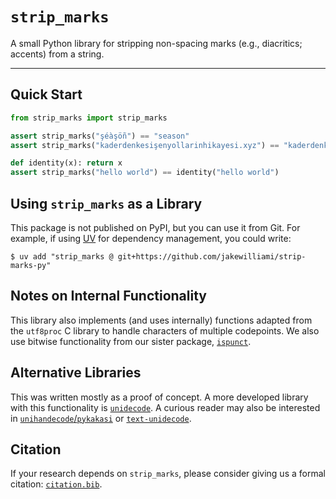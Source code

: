 # `strip_marks`

A small Python library for stripping non-spacing marks (e.g., diacritics; accents) from a string.

---

## Quick Start

```python
from strip_marks import strip_marks

assert strip_marks("şéàşöñ") == "season"
assert strip_marks("kaderdenkesişenyollarinhikayesi.xyz") == "kaderdenkesisenyollarinhikayesi.xyz"

def identity(x): return x
assert strip_marks("hello world") == identity("hello world")
```

## Using `strip_marks` as a Library

This package is not published on PyPI, but you can use it from Git.  For example, if using [UV](https://github.com/astral-sh/uv/) for dependency management, you could write:

```commandline
$ uv add "strip_marks @ git+https://github.com/jakewilliami/strip-marks-py"
```

## Notes on Internal Functionality

This library also implements (and uses internally) functions adapted from the `utf8proc` C library to handle characters of multiple codepoints.  We also use bitwise functionality from our sister package, [`ispunct`](https://github.com/jakewilliami/ispunct-py).

## Alternative Libraries

This was written mostly as a proof of concept.  A more developed library with this functionality is [`unidecode`](https://pypi.org/project/Unidecode/).  A curious reader may also be interested in [`unihandecode`/`pykakasi`](https://pypi.org/project/pykakasi/) or [`text-unidecode`](https://pypi.org/project/text-unidecode/).

## Citation

If your research depends on `strip_marks`, please consider giving us a formal citation: [`citation.bib`](./citation.bib).
